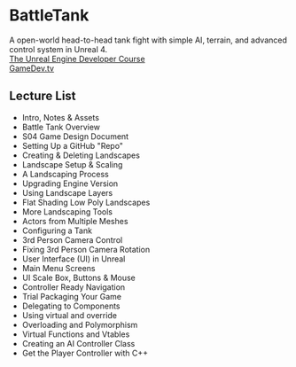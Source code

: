 # BattleTank
A open-world head-to-head tank fight with simple AI, terrain, and advanced control system in Unreal 4.</br>
[The Unreal Engine Developer Course](https://www.udemy.com/unrealcourse/)</br>
[GameDev.tv](https://www.gamedev.tv/)

## Lecture List
* Intro, Notes & Assets
* Battle Tank Overview
* S04 Game Design Document
* Setting Up a GitHub "Repo"
* Creating & Deleting Landscapes
* Landscape Setup & Scaling
* A Landscaping Process
* Upgrading Engine Version
* Using Landscape Layers
* Flat Shading Low Poly Landscapes
* More Landscaping Tools
* Actors from Multiple Meshes
* Configuring a Tank
* 3rd Person Camera Control
* Fixing 3rd Person Camera Rotation
* User Interface (UI) in Unreal
* Main Menu Screens
* UI Scale Box, Buttons & Mouse
* Controller Ready Navigation
* Trial Packaging Your Game
* Delegating to Components
* Using virtual and override
* Overloading and Polymorphism
* Virtual Functions and Vtables
* Creating an AI Controller Class
* Get the Player Controller with C++